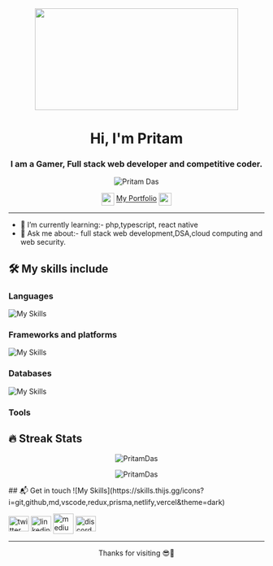 <div align="center">
<img align="center" height="200px" width="400px" src="https://developers.giphy.com/branch/master/static/api-512d36c09662682717108a38bbb5c57d.gif">
</div>
<h1 align="center">Hi, I'm Pritam </h1>
<h3 align="center">I am a Gamer, Full stack web developer and competitive coder.</h3>
<div align="center">
  <p> <img src="https://komarev.com/ghpvc/?username=shivam1317&label=Profile%20views&color=023e8a&style=flat" alt="Pritam Das" /> </p>
  </div>
<div align="center">
  <img src="https://cdn.discordapp.com/emojis/619643456310083656.gif?size=160&quality=lossless" align="center" height="25px" width="25px"/>
<a href="#" target="_blank" align="center">My Portfolio</a>
  <img src="https://cdn.discordapp.com/emojis/619643456310083656.gif?size=160&quality=lossless" align="center" height="25px" width="25px"/>
</div>

-----
- 🌱 I’m currently learning:- php,typescript, react native
- 💬 Ask me about:- full stack web development,DSA,cloud computing and web security.

## 🛠 My skills include

### Languages

![My Skills](https://skills.thijs.gg/icons?i=cpp,html,css,js,ts,golang,python,php,java&theme=dark) 

### Frameworks and platforms

![My Skills](https://skills.thijs.gg/icons?i=react,nextjs,nodejs,express,tailwind,bootstrap,aws,azure,linux,materialui&theme=dark)

### Databases

![My Skills](https://skills.thijs.gg/icons?i=mongodb,firebase,mysql&theme=dark)

### Tools



## 🔥 Streak Stats

<p align="center"><img src=https://github-readme-streak-stats.herokuapp.com/?user=Pritam28877&theme=dark&hide_border=true alt="PritamDas"  /></p> 
<p align="center"><img src="https://github-readme-stats.vercel.app/api/top-langs?username=Pritam28877&show_icons=true&locale=en&layout=compact&theme=tokyonight" alt="PritamDas"  /></p>
## 📬 Get in touch
![My Skills](https://skills.thijs.gg/icons?i=git,github,md,vscode,redux,prisma,netlify,vercel&theme=dark)
<p>
<a href="https://twitter.com/PritamD285" target="_blank"><img align="center" src="https://raw.githubusercontent.com/rahuldkjain/github-profile-readme-generator/master/src/images/icons/Social/twitter.svg" alt="twitter" height="30" width="40" /></a>
<a href="https://www.linkedin.com/in/pritam-das-366397223/" target="_blank"><img align="center" src="https://raw.githubusercontent.com/rahuldkjain/github-profile-readme-generator/master/src/images/icons/Social/linked-in-alt.svg" alt="linkedin" height="30" width="40" /></a>
<a href="#" target="_blank"><img align="center" src="![image](https://github.com/Pritam28877/Pritam28877/assets/92548589/479a36d1-f1a2-4ae9-abb3-726f42f6384b)
" alt="medium" height"30" width="40"/></a>
<a href="#" target="_blank"><img align="center" src="https://skills.thijs.gg/icons?i=discord&theme=dark" height="30" width="40" alt="discord"/></a>
</p>

----

<p align="center">
Thanks for visiting 😎🤝
</p>
